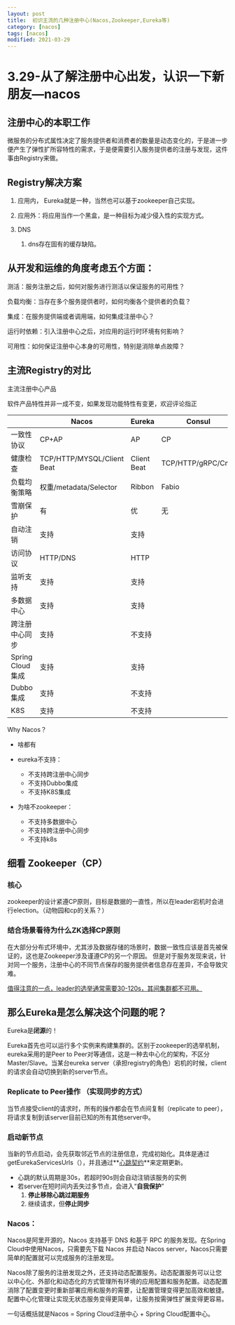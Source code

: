 ```yaml
---
layout: post
title:  初识主流的几种注册中心(Nacos,Zookeeper,Eureka等)
category: [nacos]
tags: [nacos]
modified: 2021-03-29
---
```



# 3.29-从了解注册中心出发，认识一下新朋友—nacos

## 注册中心的本职工作

微服务的分布式属性决定了服务提供者和消费者的数量是动态变化的，于是进一步便产生了弹性扩所容特性的需求，于是便需要引入服务提供者的注册与发现，这件事由Registry来做。

## Registry解决方案

1. 应用内， Eureka就是一种，当然也可以基于zookeeper自己实现。

2. 应用外：将应用当作一个黑盒，是一种目标为减少侵入性的实现方式。

3. DNS
   1. dns存在固有的缓存缺陷。

## 从开发和运维的角度考虑五个方面：

测活：服务注册之后，如何对服务进行测活以保证服务的可用性？

负载均衡：当存在多个服务提供者时，如何均衡各个提供者的负载？

集成：在服务提供端或者调用端，如何集成注册中心？

运行时依赖：引入注册中心之后，对应用的运行时环境有何影响？

可用性：如何保证注册中心本身的可用性，特别是消除单点故障？



## 主流Registry的对比

主流注册中心产品

软件产品特性并非一成不变，如果发现功能特性有变更，欢迎评论指正

|                  | Nacos                      | Eureka      | Consul            | CoreDNS    | Zookeeper  |
| ---------------- | -------------------------- | ----------- | ----------------- | ---------- | ---------- |
| 一致性协议       | CP+AP                      | AP          | CP                | --         | CP         |
| 健康检查         | TCP/HTTP/MYSQL/Client Beat | Client Beat | TCP/HTTP/gRPC/Cmd | --         | Keep Alive |
| 负载均衡策略     | 权重/metadata/Selector     | Ribbon      | Fabio             | RoundRobin | --         |
| 雪崩保护         | 有                         | 优          | 无                | 无         | 无         |
| 自动注销         | 支持                       | 支持        |                   |            | 支持       |
| 访问协议         | HTTP/DNS                   | HTTP        |                   |            | TCP        |
| 监听支持         | 支持                       | 支持        |                   |            | 支持       |
| 多数据中心       | 支持                       | 支持        |                   |            | 不支持     |
| 跨注册中心同步   | 支持                       | 不支持      |                   |            | 不支持     |
| Spring Cloud集成 | 支持                       | 支持        |                   |            | 支持       |
| Dubbo集成        | 支持                       | 不支持      |                   |            | 支持       |
| K8S              | 支持                       | 不支持      |                   |            | 不支持     |





Why Nacos？

- 啥都有

- eureka不支持：

  - 不支持跨注册中心同步
  - 不支持Dubbo集成
  - 不支持K8S集成

- 为啥不zookeeper：

  - 不支持多数据中心
  - 不支持跨注册中心同步
  - 不支持k8s

  

## 细看 Zookeeper（CP）

### 核心

zookeeper的设计紧遵CP原则，目标是数据的一直性，所以在leader宕机时会进行election。（动物园和cp的关系？）

### 结合场景看待为什么ZK选择CP原则

在大部分分布式环境中，尤其涉及数据存储的场景时，数据一致性应该是首先被保证的，这也是Zookeeper涉及谨遵CP的另一个原因。
但是对于服务发现来说，针对同一个服务，注册中心的不同节点保存的服务提供者信息存在差异，不会导致灾难。

<u>值得注意的一点，leader的选举通常需要30-120s，其间集群都不可用。</u>



## 那么Eureka是怎么解决这个问题的呢？

Eureka是**闭源**的！

Eureka首先也可以运行多个实例来构建集群的。区别于zookeeper的选举机制，eureka采用的是Peer to Peer对等通信，这是一种去中心化的架构，不区分Master/Slave。当某台eureka server（承担registry的角色）宕机的时候，client的请求会自动切换到新的server节点。

### Replicate to Peer操作 （实现同步的方式）

当节点接受client的请求时，所有的操作都会在节点间复制（replicate to peer），将请求复制到该server目前已知的所有其他server中。

### 启动新节点

当新的节点启动，会先获取邻近节点的注册信息，完成初始化。具体是通过getEurekaServicesUrls（），并且通过**<u>心跳契约</u>**来定期更新。

- 心跳的默认周期是30s，若超时90s则会自动注销该服务的实例
- 若server在短时间内丢失过多节点，会进入“**自我保护**”
  1. **停止移除心跳过期服务**
  2. 继续请求，但**停止同步**

### Nacos：

Nacos是阿里开源的，Nacos 支持基于 DNS 和基于 RPC 的服务发现。在Spring Cloud中使用Nacos，只需要先下载 Nacos 并启动 Nacos server，Nacos只需要简单的配置就可以完成服务的注册发现。

Nacos除了服务的注册发现之外，还支持动态配置服务。动态配置服务可以让您以中心化、外部化和动态化的方式管理所有环境的应用配置和服务配置。动态配置消除了配置变更时重新部署应用和服务的需要，让配置管理变得更加高效和敏捷。配置中心化管理让实现无状态服务变得更简单，让服务按需弹性扩展变得更容易。

一句话概括就是Nacos = Spring Cloud注册中心 + Spring Cloud配置中心。